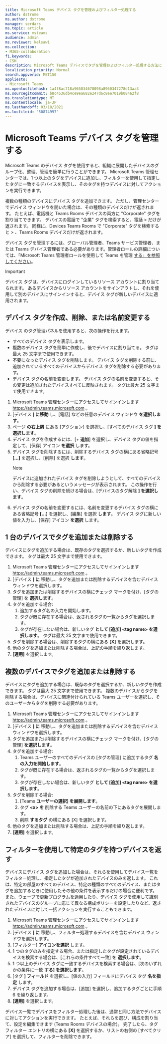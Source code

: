 ```yaml
---
title: Microsoft Teams デバイス タグを管理およびフィルター処理する
author: dstrome
ms.author: dstrome
manager: serdars
ms.topic: article
ms.service: msteams
audience: admin
ms.reviewer: kelsawi
ms.collection:
- M365-collaboration
f1.keywords:
- CSH
description: Microsoft Teams デバイスでタグを管理およびフィルター処理する方法について説明します。
localization_priority: Normal
search.appverid: MET150
appliesto:
- Microsoft Teams
ms.openlocfilehash: 1a4f8ac718a965834678098a8960347278d13aa3
ms.sourcegitcommit: b8c4536db4ce9ea682e247d6c8ee7019b08462f8
ms.translationtype: MT
ms.contentlocale: ja-JP
ms.lasthandoff: 03/18/2021
ms.locfileid: "50874997"
---
```

# <a name="manage-microsoft-teams-device-tags"></a>Microsoft Teams デバイス タグを管理する

Microsoft Teams のデバイス タグを使用すると、組織に展開したデバイスのグループ化、整理、管理を簡単に行うことができます。 Microsoft Teams 管理センターでは、1 つ以上のタグをデバイスに追加し、フィルターを使用して指定したタグに一致するデバイスを表示し、そのタグを持つデバイスに対してアクションを実行できます。

複数の種類のデバイスにデバイス タグを追加できます。 ただし、管理センターでデバイス ウィンドウを開いた場合は、その種類のデバイスだけが返されます。 たとえば、電話機と Teams Rooms デバイスの両方に "Corporate" タグを割り当てできます。 デバイスの電話で "企業" タグを検索すると、電話  >  だけが返されます。 同様に、Devices Teams Rooms で "Corporate" タグを検索すると  >  、Teams Rooms デバイスだけが返されます。

デバイス タグを管理するには、グローバル管理者、Teams サービス管理者、または Teams デバイス管理者である必要があります。管理者ロールの詳細については、「Microsoft Teams 管理者ロールを使用して Teams を管理 [する」を参照してください](../using-admin-roles.md)。

> [!IMPORTANT]
> デバイス タグは、デバイスにログインしているリソース アカウントに割り当てられます。 あるデバイスからリソース アカウントをサインアウトし、それを使用して別のデバイスにサインインすると、デバイス タグが新しいデバイスに適用されます。

## <a name="create-remove-or-rename-device-tags"></a>デバイス タグを作成、削除、または名前変更する

デバイス のタグ管理パネルを使用すると、次の操作を行えます。

- すべてのデバイス タグを表示します。
- 複数のデバイス タグを簡単に作成し、後でデバイスに割り当てる。 タグは最大 25 文字まで使用できます。
- 不要になったデバイス タグを削除します。 デバイス タグを削除する前に、追加されているすべてのデバイスからデバイス タグを削除する必要があります。
- デバイス タグの名前を変更します。 デバイス タグの名前を変更すると、その変更は追加されたデバイスすべてに反映されます。 タグは最大 25 文字まで使用できます。

1. Microsoft Teams 管理センターにアクセスしてサインインします https://admin.teams.microsoft.com 。
2. [デバイス **] に移動** し、[電話] などの任意のデバイス ウィンドウ **を選択します**。
3. ページ **の右上隅** にある [アクション] を選択し、[すべてのデバイス タグ **] を選択します**。
4. デバイス タグを作成するには、[+ **追加**] を選択し、デバイス タグの値を指定して、[保存] アイコン **を選択** します。
5. デバイス タグを削除するには、削除するデバイス タグの横にある省略記号 **[...]** を選択し、[削除] を選択 **します**。
    > [!NOTE]
    > デバイスに追加されたデバイス タグを削除しようとして、すべてのデバイスから削除する必要があるというメッセージが表示されます。 この操作を行い、デバイス タグの削除を続ける場合は、[デバイスのタグ解除 **] を選択します**。
6. デバイス タグの名前を変更するには、名前を変更するデバイス タグの横にある省略記号 **[...]** を選択し、[編集] を選択 **します**。 デバイス タグに新しい値を入力し、[保存] アイコン **を選択** します。

## <a name="add-or-remove-tags-on-a-single-device"></a>1 台のデバイスでタグを追加または削除する

デバイスにタグを追加する場合は、既存のタグを選択するか、新しいタグを作成できます。 タグは最大 25 文字まで使用できます。

1. Microsoft Teams 管理センターにアクセスしてサインインします https://admin.teams.microsoft.com 。
2. [デバイス **] に** 移動し、タグを追加または削除するデバイスを含むデバイス ウィンドウを選択します。
3. タグを追加または削除するデバイスの横にチェック マークを付け、[タグの管理] を **選択します**。
4. タグを追加する場合:
    1. 追加するタグ名の入力を開始します。
    2. タグが既に存在する場合は、返されるタグの一覧からタグを選択します。
    3. タグが存在しない場合は、新しいタグ **として [追加] \<tag name> を選択します**。 タグは最大 25 文字まで使用できます。
5. タグを削除する場合は、削除するタグの横にある **[X]** を選択します。
6. 他のタグを追加または削除する場合は、上記の手順を繰り返します。
7. **[適用]** を選択します。

## <a name="add-or-remove-tags-on-multiple-devices"></a>複数のデバイスでタグを追加または削除する

デバイスにタグを追加する場合は、既存のタグを選択するか、新しいタグを作成できます。 タグは最大 25 文字まで使用できます。 複数のデバイスからタグを削除する場合は、デバイスに関連付けられている Teams ユーザーを選択し、そのユーザーからタグを削除する必要があります。

1. Microsoft Teams 管理センターにアクセスしてサインインします https://admin.teams.microsoft.com 。
2. [デバイス **] に** 移動し、タグを追加または削除するデバイスを含むデバイス ウィンドウを選択します。
3. タグを追加または削除するデバイスの横にチェック マークを付け、[タグの管理] **を選択します**。
4. タグを追加する場合:
    1. Teams ユーザーのすべてのデバイスの [タグの管理] に追加するタグ **名の入力を開始します**。
    2. タグが既に存在する場合は、返されるタグの一覧からタグを選択します。
    3. タグが存在しない場合は、新しいタグ **として [追加] \<tag name> を選択します**。
5. タグを削除する場合:
    1. [Teams **ユーザーの選択] を展開します**。
    2. タグ **\<x> を** 削除する Teams ユーザーの名前の下にあるタグを展開します。
    3. 削除 **するタグ** の横にある [X] を選択します。
6. 他のタグを追加または削除する場合は、上記の手順を繰り返します。
7. **[適用]** を選択します。

## <a name="use-filters-to-return-devices-with-a-specific-tag"></a>フィルターを使用して特定のタグを持つデバイスを返す

デバイスにデバイス タグを追加した場合は、それらを使用してデバイス一覧をフィルター処理し、指定したタグが追加されたデバイスのみを返します。 これは、特定の部屋のすべてのデバイス、特定の種類のすべてのデバイス、またはタグを追加するときに使用したその他の条件を表示するだけの場合に便利です。 また、ウェーブで更新プログラムを適用したり、デバイス タグを使用して識別されたデバイスのグループに応じて異なる構成ポリシーを設定したりなど、返されたデバイスに対して一括アクションを実行することもできます。

1. Microsoft Teams 管理センターにアクセスしてサインインします https://admin.teams.microsoft.com 。
2. [デバイス **] に** 移動し、フィルター処理するデバイスを含むデバイス ウィンドウを選択します。
3. [フィルター] **アイコンを選択** します。
4. 1 つのタグのみを指定する場合、または指定したタグが設定されているデバイスを検索する場合は、[これらの条件すべて一致] を **選択します**。
5. 1 つ以上のデバイス タグに一致するデバイスを検索する場合は、[次のいずれかの条件に一致 **する] を選択します**。
6. [タグ **] フィールド** を選択し、[値の入力] フィールドにデバイス タグ **名を指定** します。
7. デバイス タグを追加する場合は、[追加] を選択し、追加するタグごとに手順 6 を繰り返します。
8. **[適用]** を選択します。

デバイス一覧でデバイスをフィルター処理した後は、通常と同じ方法でデバイスに対してアクションを実行できます。 たとえば、それらを選び、構成を割り当て、設定を編集できます (Teams Rooms デバイスの場合)。 完了したら、タグ フィルター エントリの横にある **[X]** を選択するか、リストの右側の [すべてクリア] を選択して、フィルターを削除できます。
